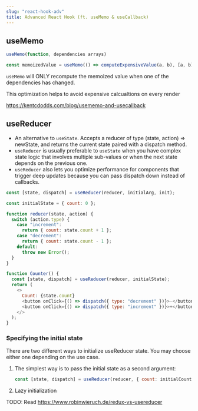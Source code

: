 ```yaml
---
slug: "react-hook-adv"
title: Advanced React Hook (ft. useMemo & useCallback)
---
```


## useMemo

```js
useMemo(function, dependencies arrays)

const memoizedValue = useMemo(() => computeExpensiveValue(a, b), [a, b]);
```

`useMemo` will ONLY recompute the memoized value when one of the dependencies has changed.

This optimization helps to avoid expensive calcualtions on every render

https://kentcdodds.com/blog/usememo-and-usecallback

## useReducer

- An alternative to `useState`. Accepts a reducer of type (state, action) => newState, and returns the current state paired with a dispatch method.
- `useReducer` is usually preferable to `useState` when you have complex state logic that involves multiple sub-values or when the next state depends on the previous one.
- `useReducer` also lets you optimize performance for components that trigger deep updates because you can pass dispatch down instead of callbacks.

```js
const [state, dispatch] = useReducer(reducer, initialArg, init);

const initialState = { count: 0 };

function reducer(state, action) {
  switch (action.type) {
    case "increment":
      return { count: state.count + 1 };
    case "decrement":
      return { count: state.count - 1 };
    default:
      throw new Error();
  }
}

function Counter() {
  const [state, dispatch] = useReducer(reducer, initialState);
  return (
    <>
      Count: {state.count}
      <button onClick={() => dispatch({ type: "decrement" })}>-</button>
      <button onClick={() => dispatch({ type: "increment" })}>+</button>
    </>
  );
}
```

### Specifying the initial state

There are two different ways to initialize useReducer state. You may choose either one depending on the use case.

1. The simplest way is to pass the initial state as a second argument:
   ```js
   const [state, dispatch] = useReducer(reducer, { count: initialCount });
   ```
2. Lazy initialization

TODO: Read https://www.robinwieruch.de/redux-vs-usereducer
